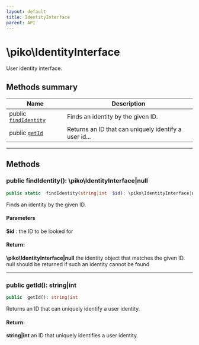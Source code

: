 ```yaml
---
layout: default
title: IdentityInterface
parent: API
---
```




# \piko\IdentityInterface

User identity interface.







## Methods summary

| Name | Description |
|------|-------------|
| public [`findIdentity`](#method_findIdentity) | Finds an identity by the given ID.  |
| public [`getId`](#method_getId) | Returns an ID that can uniquely identify a user id... |

-----


## Methods




<a name="method_findIdentity"></a>
### public **findIdentity()**: \piko\IdentityInterface|null

```php
public static  findIdentity(string|int  $id): \piko\IdentityInterface|null
```

Finds an identity by the given ID.



#### Parameters
**$id** :
the ID to be looked for






#### Return:
**\piko\IdentityInterface|null**
the identity object that matches the given ID.
null should be returned if such an identity cannot be found

-----



<a name="method_getId"></a>
### public **getId()**: string|int

```php
public  getId(): string|int
```

Returns an ID that can uniquely identify a user identity.








#### Return:
**string|int**
an ID that uniquely identifies a user identity.

